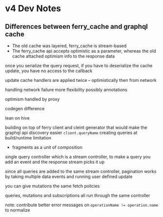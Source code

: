 # v4 Dev Notes

## Differences between ferry_cache and graphql cache

- The old cache was layered, ferry_cache is stream-based
- The ferry_cache api accepts optimistic as a parameter, whereas the old cache attached optimism info to the response data

once you serialize the query request,
if you have to deserialize the cache update, you have no access to the callback

update cache handlers are applied twice – optimistically then from network

handling network failure more flexibility
possibly annotations

optimism handled by proxy

codegen difference

lean on hive

building on top of ferry client and cleint generator that would make the graphql api discovery easier
`client.queryName`
creating queries at build/runtime
limitation

- fragments as a unit of composition

single query controller which is a stream controller,
to make a query you add an event and the response stream picks it up

since all queries are added to the same stream controller,
pagination works by taking multiple data events and running user defined update

you can give mutations the same fetch policies

queries, mutations and subscriptions all run through the same controller


note: contribute better error messages on `operationName != operation.name` to normalize
